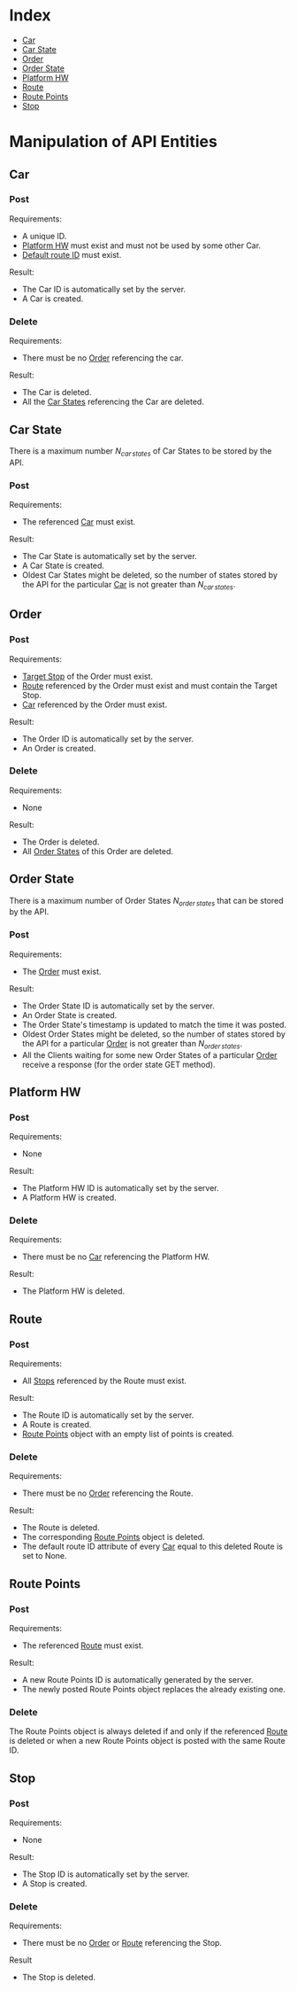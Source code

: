 
# Index
- [Car](#car)
- [Car State](#car-state)
- [Order](#order)
- [Order State](#order-state)
- [Platform HW](#platform-hw)
- [Route](#route)
- [Route Points](#route-points)
- [Stop](#stop)


# Manipulation of API Entities


## Car

### Post

Requirements:
- A unique ID.
- [Platform HW](#platformhw) must exist and must not be used by some other Car.
- [Default route ID](#route) must exist.

Result:
- The Car ID is automatically set by the server.
- A Car is created.

### Delete

Requirements:
- There must be no [Order](#order) referencing the car.

Result:
- The Car is deleted.
- All the [Car States](#car-state) referencing the Car are deleted.


## Car State

There is a maximum number $N_{car\,states}$ of Car States to be stored by the API.

### Post

Requirements:
- The referenced [Car](#car) must exist.

Result:
- The Car State is automatically set by the server.
- A Car State is created.
- Oldest Car States might be deleted, so the number of states stored by the API for the particular [Car](#car) is not greater than $N_{car\,states}$.


## Order

### Post

Requirements:
- [Target Stop](#stop) of the Order must exist.
- [Route](#route) referenced by the Order must exist and must contain the Target Stop.
- [Car](#car) referenced by the Order must exist.

Result:
- The Order ID is automatically set by the server.
- An Order is created.

### Delete

Requirements:
- None

Result:
- The Order is deleted.
- All [Order States](#order-state) of this Order are deleted.


## Order State

There is a maximum number of Order States $N_{order\,states}$ that can be stored by the API.

### Post

Requirements:
- The [Order](#order) must exist.

Result:
- The Order State ID is automatically set by the server.
- An Order State is created.
- The Order State's timestamp is updated to match the time it was posted.
- Oldest Order States might be deleted, so the number of states stored by the API for a particular [Order](#order) is not greater than $N_{order\,states}$.
- All the Clients waiting for some new Order States of a particular [Order](#order) receive a response (for the order state GET method).


## Platform HW

### Post

Requirements:
- None

Result:
- The Platform HW ID is automatically set by the server.
- A Platform HW is created.

### Delete

Requirements:
- There must be no [Car](#car) referencing the Platform HW.

Result:
- The Platform HW is deleted.


## Route

### Post

Requirements:
- All [Stops](#stop) referenced by the Route must exist.

Result:
- The Route ID is automatically set by the server.
- A Route is created.
- [Route Points](#route-points) object with an empty list of points is created.

### Delete

Requirements:
- There must be no [Order](#order) referencing the Route.

Result:
- The Route is deleted.
- The corresponding [Route Points](#route-points) object is deleted.
- The default route ID attribute of every [Car](#car) equal to this deleted Route is set to None.


## Route Points

### Post

Requirements:
- The referenced [Route](#route) must exist.

Result:
- A new Route Points ID is automatically generated by the server.
- The newly posted Route Points object replaces the already existing one.

### Delete
The Route Points object is always deleted if and only if the referenced [Route](#route) is deleted or when a new Route Points object is posted with the same Route ID.


## Stop

### Post

Requirements:
- None

Result:
- The Stop ID is automatically set by the server.
- A Stop is created.

### Delete

Requirements:
- There must be no [Order](#order) or [Route](#route) referencing the Stop.

Result
- The Stop is deleted.